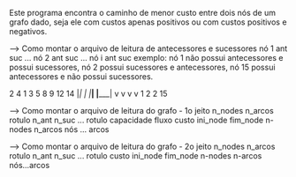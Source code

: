 Este programa encontra o caminho de menor custo entre dois nós de um grafo dado, seja ele com custos apenas positivos ou com custos positivos e negativos.


--> Como montar o arquivo de leitura de antecessores e sucessores
nó 1 ant suc ... nó 2 ant suc ... nó i ant suc
exemplo: nó 1 não possui antecessores e possui sucessores, 
nó 2 possui sucessores e antecessores, nó 15 possui 
antecessores e não possui sucessores.

2 4 1 3 5 8 9 12 14
|_| | |___| |_____|
 v  v   v      v
 1  2   2     15

--> Como montar o arquivo de leitura do grafo - 1o jeito
n_nodes n_arcos rotulo n_ant n_suc ... rotulo capacidade fluxo custo  ini_node fim_node
n-nodes n_arcos nós ... arcos

--> Como montar o arquivo de leitura do grafo - 2o jeito
n_nodes n_arcos rotulo n_ant n_suc ... rotulo custo ini_node fim_node
n-nodes n-arcos nós...arcos